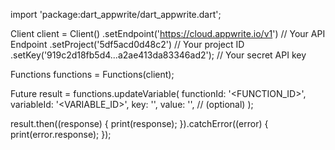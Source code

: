 import 'package:dart_appwrite/dart_appwrite.dart';

Client client = Client()
  .setEndpoint('https://cloud.appwrite.io/v1') // Your API Endpoint
  .setProject('5df5acd0d48c2') // Your project ID
  .setKey('919c2d18fb5d4...a2ae413da83346ad2'); // Your secret API key

Functions functions = Functions(client);

Future result = functions.updateVariable(
  functionId: '<FUNCTION_ID>',
  variableId: '<VARIABLE_ID>',
  key: '<KEY>',
  value: '<VALUE>', // (optional)
);

result.then((response) {
  print(response);
}).catchError((error) {
  print(error.response);
});
